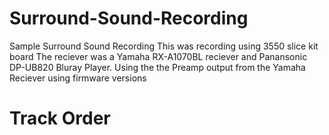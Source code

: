 # Surround-Sound-Recording
Sample Surround Sound Recording
This was recording using 3550 slice kit board
The reciever was a Yamaha RX-A1070BL reciever and Panansonic DP-UB820 Bluray Player. Using the the Preamp output from the Yamaha Reciever using firmware versions


# Track Order
